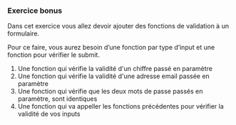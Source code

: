 ### Exercice bonus

Dans cet exercice vous allez devoir ajouter des fonctions de validation à un  formulaire.

Pour ce faire, vous aurez besoin d’une fonction par type d’input et une fonction pour vérifier le submit.

1. Une fonction qui vérifie la validité d'un chiffre passé en paramètre
2. Une fonction qui vérifie la validité d'une adresse email passée en paramètre
3. Une fonction qui vérifie que les deux mots de passe passés en paramètre, sont identiques
4. Une fonction qui va appeller les fonctions précédentes pour vérifier la validité de vos inputs
